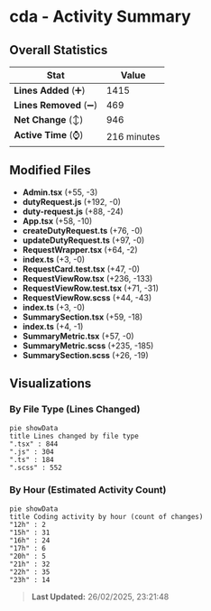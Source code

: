 # cda - Activity Summary 

## Overall Statistics

| Stat                   | Value                                                             |
| ---------------------- | ----------------------------------------------------------------- |
| **Lines Added** (➕)   | 1415                                          |
| **Lines Removed** (➖) | 469                                        |
| **Net Change** (↕)    | 946                |
| **Active Time** (⌚)   | 216 minutes |


## Modified Files
- **Admin.tsx** (+55, -3)
- **dutyRequest.js** (+192, -0)
- **duty-request.js** (+88, -24)
- **App.tsx** (+58, -10)
- **createDutyRequest.ts** (+76, -0)
- **updateDutyRequest.ts** (+97, -0)
- **RequestWrapper.tsx** (+64, -2)
- **index.ts** (+3, -0)
- **RequestCard.test.tsx** (+47, -0)
- **RequestViewRow.tsx** (+236, -133)
- **RequestViewRow.test.tsx** (+71, -31)
- **RequestViewRow.scss** (+44, -43)
- **index.ts** (+3, -0)
- **SummarySection.tsx** (+59, -18)
- **index.ts** (+4, -1)
- **SummaryMetric.tsx** (+57, -0)
- **SummaryMetric.scss** (+235, -185)
- **SummarySection.scss** (+26, -19)

## Visualizations

### By File Type (Lines Changed)

```mermaid
pie showData
title Lines changed by file type
".tsx" : 844
".js" : 304
".ts" : 184
".scss" : 552
```

### By Hour (Estimated Activity Count)

```mermaid
pie showData
title Coding activity by hour (count of changes)
"12h" : 2
"15h" : 31
"16h" : 24
"17h" : 6
"20h" : 5
"21h" : 32
"22h" : 35
"23h" : 14
```


> **Last Updated:** 26/02/2025, 23:21:48